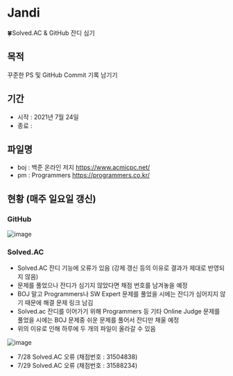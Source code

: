# Jandi
🍀Solved.AC &amp; GitHub 잔디 심기 

## 목적
꾸준한 PS 및 GitHub Commit 기록 남기기

## 기간
- 시작 : 2021년 7월 24일
- 종료 :

## 파일명
- boj : 백준 온라인 저지 https://www.acmicpc.net/
- pm : Programmers https://programmers.co.kr/

## 현황 (매주 일요일 갱신)

### GitHub

![image](https://user-images.githubusercontent.com/65909160/146665513-8da37107-95bb-4e72-8806-d397228c6453.png)


### Solved.AC
- Solved.AC 잔디 기능에 오류가 있음 (강제 갱신 등의 이유로 결과가 제대로 반영되지 않음)
- 문제를 풀었으나 잔디가 심기지 않았다면 채점 번호를 남겨놓을 예정
- BOJ 말고 Programmers나 SW Expert 문제를 풀었을 시에는 잔디가 심어지지 않기 때문에 해결 문제 링크 남김
- Solved.ac 잔디를 이어가기 위해 Programmers 등 기타 Online Judge 문제를 풀었을 시에는 BOJ 문제중 쉬운 문제를 풀어서 잔디만 채울 예정
- 위의 이유로 인해 하루에 두 개의 파일이 올라갈 수 있음

![image](https://user-images.githubusercontent.com/65909160/146665504-1cf41b90-977b-4ef4-8912-ea34907b0a4b.png)

- 7/28 Solved.AC 오류 (채점번호 : 31504838)
- 7/29 Solved.AC 오류 (채점번호 : 31588234)
